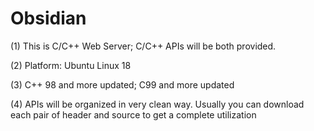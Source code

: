 # Obsidian

(1) This is C/C++ Web Server; C/C++ APIs will be both provided. 

(2) Platform: Ubuntu Linux 18

(3) C++ 98 and more updated; C99 and more updated

(4) APIs will be organized in very clean way. Usually you can download each pair of header and source to get a complete utilization
